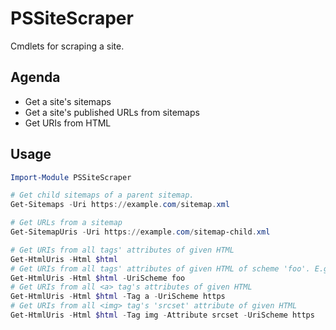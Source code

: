 # PSSiteScraper

Cmdlets for scraping a site.

## Agenda

- Get a site's sitemaps
- Get a site's published URLs from sitemaps
- Get URIs from HTML

## Usage

```powershell
Import-Module PSSiteScraper

# Get child sitemaps of a parent sitemap.
Get-Sitemaps -Uri https://example.com/sitemap.xml

# Get URLs from a sitemap
Get-SitemapUris -Uri https://example.com/sitemap-child.xml

# Get URIs from all tags' attributes of given HTML
Get-HtmlUris -Html $html
# Get URIs from all tags' attributes of given HTML of scheme 'foo'. E.g. URI 'foo://bar/baz'
Get-HtmlUris -Html $html -UriScheme foo
# Get URIs from all <a> tag's attributes of given HTML
Get-HtmlUris -Html $html -Tag a -UriScheme https
# Get URIs from all <img> tag's 'srcset' attribute of given HTML
Get-HtmlUris -Html $html -Tag img -Attribute srcset -UriScheme https
```
